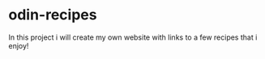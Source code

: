 # odin-recipes
In this project i will create my own website with links to a few recipes that i enjoy!
